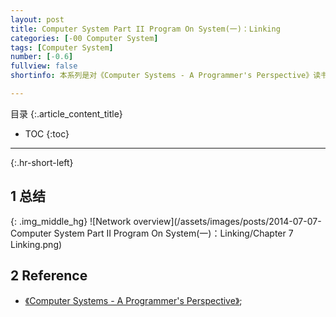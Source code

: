 ```yaml
---
layout: post
title: Computer System Part II Program On System(一)：Linking
categories: [-00 Computer System]
tags: [Computer System]
number: [-0.6]
fullview: false
shortinfo: 本系列是对《Computer Systems - A Programmer's Perspective》读书总结，作为计算机科学其他课程的基础。本文是第7篇笔记-《Linking》。

---
```

目录
{:.article_content_title}


* TOC
{:toc}

---
{:.hr-short-left}

## 1 总结 ##

{: .img_middle_hg}
![Network overview](/assets/images/posts/2014-07-07-Computer System Part II Program On System(一)：Linking/Chapter 7 Linking.png)

## 2 Reference ##

- [《Computer Systems - A Programmer's Perspective》](https://www.amazon.com/Computer-Systems-Programmers-Perspective-2nd/dp/0136108040);





